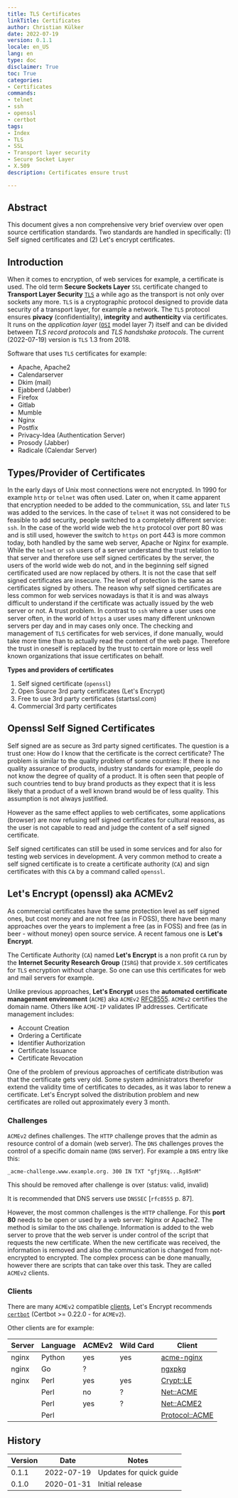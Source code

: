 ```yaml
---
title: TLS Certificates
linkTitle: Certificates
author: Christian Külker
date: 2022-07-19
version: 0.1.1
locale: en_US
lang: en
type: doc
disclaimer: True
toc: True
categories:
- Certificates
commands:
- telnet
- ssh
- openssl
- certbot
tags:
- Index
- TLS
- SSL
- Transport layer security
- Secure Socket Layer
- X.509
description: Certificates ensure trust

---
```


## Abstract

This document gives a non comprehensive very brief overview over open source
certification standards. Two standards are handled in specifically: (1) Self
signed certificates and (2) Let's encrypt certificates.

## Introduction

When it comes to encryption, of web services for example, a certificate is
used. The old term  __Secure Sockets Layer__ `SSL` certificate changed
to __Transport Layer Security__ [`TLS`] a while ago as the transport is not only
over sockets any more. `TLS` is a cryptographic protocol designed to provide
data security of a transport layer, for example a network. The `TLS` protocol
ensures __pivacy__ (confidentiality), __integrity__ and __authenticity__ via
certificates. It runs on the _application layer_ ([`OSI`] model layer 7)
itself and can be divided between _TLS record protocols_ and _TLS handshake
protocols_. The current (2022-07-19) version is `TLS` 1.3 from 2018.

[`TLS`]: https://en.wikipedia.org/wiki/Transport_Layer_Security
[`OSI`]: https://en.wikipedia.org/wiki/OSI_model

Software that uses `TLS` certificates for example:

- Apache, Apache2
- Calendarserver
- Dkim (mail)
- Ejabberd (Jabber)
- Firefox
- Gitlab
- Mumble
- Nginx
- Postfix
- Privacy-Idea (Authentication Server)
- Prosody (Jabber)
- Radicale (Calendar Server)

## Types/Provider of Certificates

In the early days of Unix most connections were not encrypted. In 1990 for
example `http` or `telnet` was often used. Later on, when it came apparent that
encryption needed to be added to the communication, `SSL` and later `TLS` was
added to the services. In the case of `telnet` it was not considered to be
feasible to add security, people switched to a completely different service:
`ssh`. In the case of the world wide web the `http` protocol over port 80 was
and is still used, however the switch to `https` on port 443 is more common
today, both handled by the same web server, Apache or Nginx for example. While
the `telnet` or `ssh` users of a server understand the trust relation to that
server and therefore use self signed certificates by the server, the users of
the world wide web do not, and in the beginning self signed certificated used
are now replaced by others. It is not the case that self signed certificates
are insecure. The level of protection is the same as certificates signed by
others. The reason why self signed certificates are less common for web
services nowadays is that it is and was always difficult to understand if the
certificate was actually issued by the web server or not. A trust problem. In
contrast to `ssh` where a user uses one server often, in the world of `https` a
user uses many different unknown servers per day and in may cases only once.
The checking and management of `TLS` certificates for web services, if done
manually, would take more time than to actually read the content of the web
page.  Therefore the trust in oneself is replaced by the trust to certain more
or less well known organizations that issue certificates on behalf.

__Types and providers of certificates__

1. Self signed certificate (`openssl`)
2. Open Source 3rd party certificates (Let's Encrypt)
3. Free to use 3rd party certificates (startssl.com)
4. Commercial 3rd party certificates

## Openssl Self Signed Certificates

Self signed are as secure as 3rd party signed certificates. The question is a
trust one: How do I know that the certificate is the correct certificate? The
problem is similar to the quality problem of some countries: If there is no
quality assurance of products, industry standards for example, people do not
know the degree of quality of a product. It is often seen that people of such
countries tend to buy brand products as they expect that it is less likely that
a product of a well known brand would be of less quality. This assumption is
not always justified.

However as the same effect applies to web certificates, some applications
(browser) are now refusing self signed certificates for cultural reasons, as
the user is not capable to read and judge the content of a self signed
certificate.

Self signed certificates can still be used in some services and for also for
testing web services in development. A very common method to create a self
signed certificate is to create a certificate authority (`CA`) and sign
certificates with this `CA` by a command called `openssl`.

## Let's Encrypt (openssl) aka ACMEv2

As commercial certificates have the same protection level as self signed ones,
but cost money and are not free (as in FOSS), there have been many approaches
over the years to implement a free (as in FOSS) and free (as in beer - without
money) open source service. A recent famous one is __Let's Encrypt__.

The Certificate Authority (`CA`) named  __Let's Encrypt__ is a non profit `CA`
run by the __Internet Security Research Group__ (`ISRG`) that provide `X.509`
certificates for `TLS` encryption without charge. So one can use this
certificates for web and mail servers for example.

Unlike previous approaches, __Let's  Encrypt__ uses the __automated certificate
management environment__ (`ACME`) aka `ACMEv2`
[RFC8555](https://tools.ietf.org/html/rfc8555). `ACMEv2` certifies the domain
name. Others like `ACME-IP` validates IP addresses. Certificate management
includes:

- Account Creation
- Ordering a Certificate
- Identifier Authorization
- Certificate Issuance
- Certificate Revocation

One of the problem of previous approaches of certificate distribution was that
the certificate gets very old. Some system administrators therefor extend the
validity time of certificates to decades, as it was labor to renew a
certificate. Let's Encrypt solved the distribution problem and new certificates
are rolled out approximately every 3 month.

### Challenges

`ACMEv2` defines challenges. The `HTTP` challenge proves that the admin as
resource control of a domain (web server). The `DNS` challenges proves the
control of a specific domain name (`DNS` server). For example a `DNS` entry
like this:

    _acme-challenge.www.example.org. 300 IN TXT "gfj9Xq...Rg85nM"

This should be removed after challenge is over (status: valid, invalid)

It is recommended that DNS servers use `DNSSEC` [`rfc8555` p. 87].

However, the most common challenges is the `HTTP` challenge. For this __port
80__ needs to be open or used by a web server: Nginx or Apache2. The method is
similar to the `DNS` challenge. Information is added to the web server to prove
that the web server is under control of the script that requests the new
certificate. When the new certificate was received, the information is removed
and also the communication is changed from not-encrypted to encrypted. The
complex process can be done manually, however there are scripts that can take
over this task. They are called `ACMEv2` clients.

### Clients

There are many `ACMEv2` compatible [clients], Let's Encrypt recommends
[`certbot`] (Certbot >= 0.22.0 - for `ACMEv2`).

Other clients are for example:

| Server | Language | ACMEv2 | Wild Card | Client           |
| ------ | -------- | ------ | --------- | ---------------- |
| nginx  | Python   | yes    | yes       | [acme-nginx]     |
| nginx  | Go       | ?      |           | [ngxpkg]         |
| nginx  | Perl     | yes    | yes       | [Crypt::LE]      |
|        | Perl     | no     | ?         | [Net::ACME]      |
|        | Perl     | yes    | ?         | [Net::ACME2]     |
|        | Perl     |        |           | [Protocol::ACME] |

[clients]: https://letsencrypt.org/docs/client-options/
[`certbot`]: https://certbot.eff.org/
[acme-nginx]: https://github.com/kshcherban/acme-nginx
[ngxpkg]: https://github.com/webpkg/ngxpkg
[Crypt::LE]: https://github.com/do-know/Crypt-LE
[Net::ACME]: https://metacpan.org/pod/Net::ACME
[Net::ACME2]: https://metacpan.org/pod/Net::ACME2
[Protocol::ACME]: https://metacpan.org/pod/Protocol::ACME

## History

| Version | Date       | Notes                                                |
| ------- | ---------- | ---------------------------------------------------- |
| 0.1.1   | 2022-07-19 | Updates for quick guide                              |
| 0.1.0   | 2020-01-31 | Initial release                                      |

